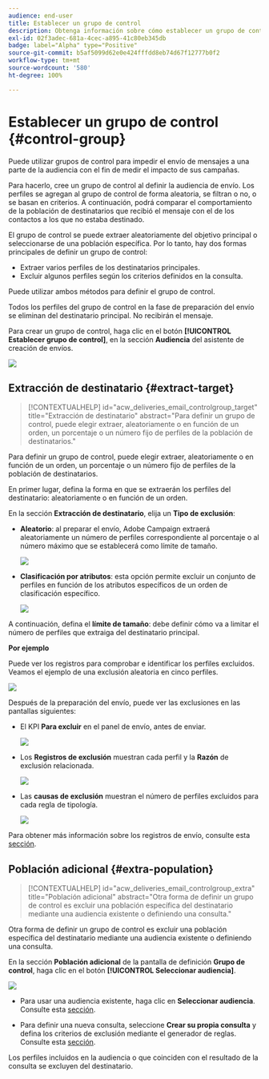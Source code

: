 ```yaml
---
audience: end-user
title: Establecer un grupo de control
description: Obtenga información sobre cómo establecer un grupo de control para los mensajes en la IU de la web de Campaign
exl-id: 02f3adec-681a-4cec-a895-41c80eb345db
badge: label="Alpha" type="Positive"
source-git-commit: b5af5099d62e0e424fffdd8eb74d67f12777b0f2
workflow-type: tm+mt
source-wordcount: '580'
ht-degree: 100%

---
```


# Establecer un grupo de control {#control-group}

Puede utilizar grupos de control para impedir el envío de mensajes a una parte de la audiencia con el fin de medir el impacto de sus campañas.

Para hacerlo, cree un grupo de control al definir la audiencia de envío. Los perfiles se agregan al grupo de control de forma aleatoria, se filtran o no, o se basan en criterios. A continuación, podrá comparar el comportamiento de la población de destinatarios que recibió el mensaje con el de los contactos a los que no estaba destinado.

El grupo de control se puede extraer aleatoriamente del objetivo principal o seleccionarse de una población específica. Por lo tanto, hay dos formas principales de definir un grupo de control:

* Extraer varios perfiles de los destinatarios principales.
* Excluir algunos perfiles según los criterios definidos en la consulta.

Puede utilizar ambos métodos para definir el grupo de control.

Todos los perfiles del grupo de control en la fase de preparación del envío se eliminan del destinatario principal. No recibirán el mensaje.

Para crear un grupo de control, haga clic en el botón **[!UICONTROL Establecer grupo de control]**, en la sección **Audiencia** del asistente de creación de envíos.

![](assets/control-group1.png)

## Extracción de destinatario {#extract-target}

>[!CONTEXTUALHELP]
>id="acw_deliveries_email_controlgroup_target"
>title="Extracción de destinatario"
>abstract="Para definir un grupo de control, puede elegir extraer, aleatoriamente o en función de un orden, un porcentaje o un número fijo de perfiles de la población de destinatarios."

Para definir un grupo de control, puede elegir extraer, aleatoriamente o en función de un orden, un porcentaje o un número fijo de perfiles de la población de destinatarios.

En primer lugar, defina la forma en que se extraerán los perfiles del destinatario: aleatoriamente o en función de un orden.

En la sección **Extracción de destinatario**, elija un **Tipo de exclusión**:

* **Aleatorio**: al preparar el envío, Adobe Campaign extraerá aleatoriamente un número de perfiles correspondiente al porcentaje o al número máximo que se establecerá como límite de tamaño.

   ![](assets/control-group.png)

* **Clasificación por atributos**: esta opción permite excluir un conjunto de perfiles en función de los atributos específicos de un orden de clasificación específico.

   ![](assets/control-group2.png)

A continuación, defina el **límite de tamaño**: debe definir cómo va a limitar el número de perfiles que extraiga del destinatario principal.

**Por ejemplo**

Puede ver los registros para comprobar e identificar los perfiles excluidos. Veamos el ejemplo de una exclusión aleatoria en cinco perfiles.

![](assets/control-group4.png)

Después de la preparación del envío, puede ver las exclusiones en las pantallas siguientes:

* El KPI **Para excluir** en el panel de envío, antes de enviar.

   ![](assets/control-group5.png)

* Los **Registros de exclusión** muestran cada perfil y la **Razón** de exclusión relacionada.

   ![](assets/control-group6.png)

* Las **causas de exclusión** muestran el número de perfiles excluidos para cada regla de tipología.

   ![](assets/control-group7.png)

Para obtener más información sobre los registros de envío, consulte esta [sección](../monitor/delivery-logs.md).

## Población adicional {#extra-population}

>[!CONTEXTUALHELP]
>id="acw_deliveries_email_controlgroup_extra"
>title="Población adicional"
>abstract="Otra forma de definir un grupo de control es excluir una población específica del destinatario mediante una audiencia existente o definiendo una consulta."

Otra forma de definir un grupo de control es excluir una población específica del destinatario mediante una audiencia existente o definiendo una consulta.

En la sección **Población adicional** de la pantalla de definición **Grupo de control**, haga clic en el botón **[!UICONTROL Seleccionar audiencia]**.

![](assets/control-group3.png)

* Para usar una audiencia existente, haga clic en **Seleccionar audiencia**. Consulte esta [sección](add-audience.md).

* Para definir una nueva consulta, seleccione **Crear su propia consulta** y defina los criterios de exclusión mediante el generador de reglas. Consulte esta [sección](segment-builder.md).

Los perfiles incluidos en la audiencia o que coinciden con el resultado de la consulta se excluyen del destinatario.